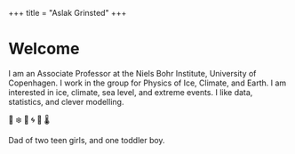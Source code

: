 +++
title = "Aslak Grinsted"
+++


# Welcome 

I am an Associate Professor at the Niels Bohr Institute, University of Copenhagen. I work in the group for Physics of Ice, Climate, and Earth. I am interested in ice, climate, sea level, and extreme events. I like data, statistics, and clever modelling. 

🧪 ❄️ 🌊 🌀 🥼 🌡️ 

Dad of two teen girls, and one toddler boy. 

